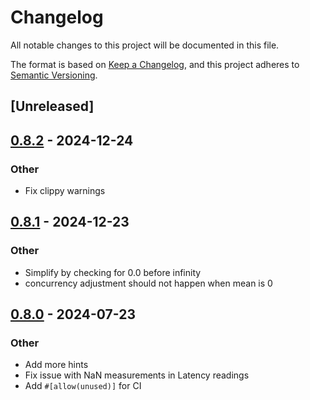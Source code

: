 # Changelog
All notable changes to this project will be documented in this file.

The format is based on [Keep a Changelog](https://keepachangelog.com/en/1.0.0/),
and this project adheres to [Semantic Versioning](https://semver.org/spec/v2.0.0.html).

## [Unreleased]

## [0.8.2](https://github.com/BalterLoadTesting/balter/compare/balter-v0.8.1...balter-v0.8.2) - 2024-12-24

### Other

- Fix clippy warnings

## [0.8.1](https://github.com/BalterLoadTesting/balter/compare/balter-v0.8.0...balter-v0.8.1) - 2024-12-23

### Other

- Simplify by checking for 0.0 before infinity
- concurrency adjustment should not happen when mean is 0

## [0.8.0](https://github.com/BalterLoadTesting/balter/compare/balter-v0.7.0...balter-v0.8.0) - 2024-07-23

### Other
- Add more hints
- Fix issue with NaN measurements in Latency readings
- Add `#[allow(unused)]` for CI
